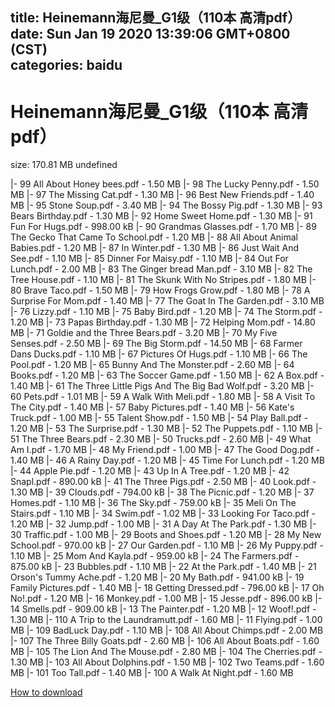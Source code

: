 
title: Heinemann海尼曼_G1级（110本 高清pdf）
date: Sun Jan 19 2020 13:39:06 GMT+0800 (CST)    
categories: baidu
---

# Heinemann海尼曼_G1级（110本 高清pdf）
size: 170.81 MB
 undefined
 
|- 99 All About Honey bees.pdf - 1.50 MB
|- 98 The Lucky Penny.pdf - 1.50 MB
|- 97 The Missing Cat.pdf - 1.30 MB
|- 96 Best New Friends.pdf - 1.40 MB
|- 95 Stone Soup.pdf - 3.40 MB
|- 94 The Bossy Pig.pdf - 1.30 MB
|- 93 Bears Birthday.pdf - 1.30 MB
|- 92 Home Sweet Home.pdf - 1.30 MB
|- 91 Fun For Hugs.pdf - 998.00 kB
|- 90 Grandmas Glasses.pdf - 1.70 MB
|- 89 The Gecko That Came To School.pdf - 1.20 MB
|- 88 All About Animal Babies.pdf - 1.20 MB
|- 87 In Winter.pdf - 1.30 MB
|- 86 Just Wait And See.pdf - 1.10 MB
|- 85 Dinner For Maisy.pdf - 1.10 MB
|- 84 Out For Lunch.pdf - 2.00 MB
|- 83 The Ginger bread Man.pdf - 3.10 MB
|- 82 The Tree House.pdf - 1.10 MB
|- 81 The Skunk With No Stripes.pdf - 1.80 MB
|- 80 Brave Taco.pdf - 1.50 MB
|- 79 How Frogs Grow.pdf - 1.80 MB
|- 78 A Surprise For Mom.pdf - 1.40 MB
|- 77 The Goat In The Garden.pdf - 3.10 MB
|- 76 Lizzy.pdf - 1.10 MB
|- 75 Baby Bird.pdf - 1.20 MB
|- 74 The Storm.pdf - 1.20 MB
|- 73 Papas Birthday.pdf - 1.30 MB
|- 72 Helping Mom.pdf - 14.80 MB
|- 71 Goldie and the Three Bears.pdf - 3.20 MB
|- 70 My Five Senses.pdf - 2.50 MB
|- 69 The Big Storm.pdf - 14.50 MB
|- 68 Farmer Dans Ducks.pdf - 1.10 MB
|- 67 Pictures Of Hugs.pdf - 1.10 MB
|- 66 The Pool.pdf - 1.20 MB
|- 65 Bunny And The Monster.pdf - 2.60 MB
|- 64 Books.pdf - 1.20 MB
|- 63 The Soccer Game.pdf - 1.50 MB
|- 62 A Box.pdf - 1.40 MB
|- 61 The Three Little Pigs And The Big Bad Wolf.pdf - 3.20 MB
|- 60 Pets.pdf - 1.01 MB
|- 59 A Walk With Meli.pdf - 1.80 MB
|- 58 A Visit To The City.pdf - 1.40 MB
|- 57 Baby Pictures.pdf - 1.40 MB
|- 56 Kate's Truck.pdf - 1.00 MB
|- 55 Talent Show.pdf - 1.50 MB
|- 54 Play Ball.pdf - 1.20 MB
|- 53 The Surprise.pdf - 1.30 MB
|- 52 The Puppets.pdf - 1.10 MB
|- 51 The Three Bears.pdf - 2.30 MB
|- 50 Trucks.pdf - 2.60 MB
|- 49 What Am I.pdf - 1.70 MB
|- 48 My Friend.pdf - 1.00 MB
|- 47 The Good Dog.pdf - 1.40 MB
|- 46 A Rainy Day.pdf - 1.20 MB
|- 45 Time For Lunch.pdf - 1.20 MB
|- 44 Apple Pie.pdf - 1.20 MB
|- 43 Up In A Tree.pdf - 1.20 MB
|- 42 Snapl.pdf - 890.00 kB
|- 41 The Three Pigs.pdf - 2.50 MB
|- 40 Look.pdf - 1.30 MB
|- 39 Clouds.pdf - 794.00 kB
|- 38 The Picnic.pdf - 1.20 MB
|- 37 Homes.pdf - 1.10 MB
|- 36 The Sky.pdf - 759.00 kB
|- 35 Meli On The Stairs.pdf - 1.10 MB
|- 34 Swim.pdf - 1.02 MB
|- 33 Looking For Taco.pdf - 1.20 MB
|- 32 Jump.pdf - 1.00 MB
|- 31 A Day At The Park.pdf - 1.30 MB
|- 30 Traffic.pdf - 1.00 MB
|- 29 Boots and Shoes.pdf - 1.20 MB
|- 28 My New School.pdf - 970.00 kB
|- 27 Our Garden.pdf - 1.10 MB
|- 26 My Puppy.pdf - 1.10 MB
|- 25 Mom And Kayla.pdf - 959.00 kB
|- 24 The Farmers.pdf - 875.00 kB
|- 23 Bubbles.pdf - 1.10 MB
|- 22 At the Park.pdf - 1.40 MB
|- 21 Orson's Tummy Ache.pdf - 1.20 MB
|- 20 My Bath.pdf - 941.00 kB
|- 19 Family Pictures.pdf - 1.40 MB
|- 18 Getting Dressed.pdf - 796.00 kB
|- 17 Oh No!.pdf - 1.20 MB
|- 16 Monkey.pdf - 1.00 MB
|- 15 Jesse.pdf - 896.00 kB
|- 14 Smells.pdf - 909.00 kB
|- 13 The Painter.pdf - 1.20 MB
|- 12 Woof!.pdf - 1.30 MB
|- 110 A Trip to the Laundramutt.pdf - 1.60 MB
|- 11 Flying.pdf - 1.00 MB
|- 109 BadLuck Day.pdf - 1.10 MB
|- 108 All About Chimps.pdf - 2.00 MB
|- 107 The Three Billy Goats.pdf - 2.60 MB
|- 106 All About Boats.pdf - 1.60 MB
|- 105 The Lion And The Mouse.pdf - 2.80 MB
|- 104 The Cherries.pdf - 1.30 MB
|- 103 All About Dolphins.pdf - 1.50 MB
|- 102 Two Teams.pdf - 1.60 MB
|- 101 Too Tall.pdf - 1.40 MB
|- 100 A Walk At Night.pdf - 1.60 MB

[How to download](https://bpcam.bemobtrk.com/go/2ceec3aa-1ca2-46d6-b9ff-aaa5c184517c?jno=937)